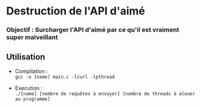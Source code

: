 # Destruction de l'API d'aimé
### Objectif : Surcharger l'API d'aimé par ce qu'il est vraiment super malveillant

## Utilisation

- Compilation :  
`gcc -o [name] main.c -lcurl -lpthread`

- Execution :  
`./[name] [nombre de requêtes à envoyer] [nombre de threads à alouer au programme]`
